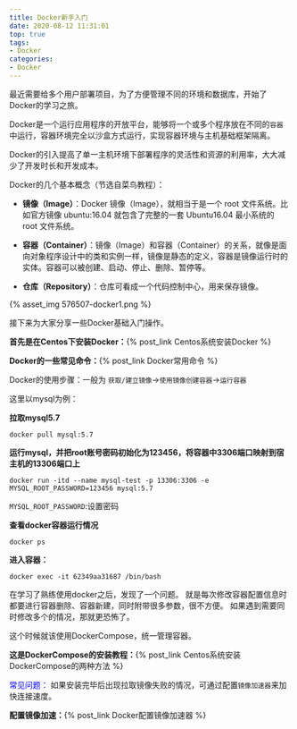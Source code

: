 ```yaml
---
title: Docker新手入门
date: 2020-08-12 11:31:01
top: true
tags:
- Docker
categories:
- Docker
---
```


最近需要给多个用户部署项目，为了方便管理不同的环境和数据库，开始了Docker的学习之旅。

<!--more-->

Docker是一个运行应用程序的开放平台，能够将一个或多个程序放在不同的`容器`中运行，容器环境完全以沙盒方式运行，实现容器环境与主机基础框架隔离。

Docker的引入提高了单一主机环境下部署程序的灵活性和资源的利用率，大大减少了开发时长和开发成本。

Docker的几个基本概念（节选自菜鸟教程）：

- **镜像（Image）**：Docker 镜像（Image），就相当于是一个 root 文件系统。比如官方镜像 ubuntu:16.04 就包含了完整的一套 Ubuntu16.04 最小系统的 root 文件系统。

- **容器（Container）**：镜像（Image）和容器（Container）的关系，就像是面向对象程序设计中的类和实例一样，镜像是静态的定义，容器是镜像运行时的实体。容器可以被创建、启动、停止、删除、暂停等。

- **仓库（Repository）**：仓库可看成一个代码控制中心，用来保存镜像。

{% asset_img  576507-docker1.png %}

接下来为大家分享一些Docker基础入门操作。

**首先是在Centos下安装Docker：**{% post_link Centos系统安装Docker %}

**Docker的一些常见命令：**{% post_link Docker常用命令 %}

Docker的使用步骤：一般为 `获取/建立镜像`->`使用镜像创建容器`->`运行容器`

这里以mysql为例：

**拉取mysql5.7**

```shell
docker pull mysql:5.7
```

**运行mysql，并把root账号密码初始化为123456，将容器中3306端口映射到宿主机的13306端口上**

```shell
docker run -itd --name mysql-test -p 13306:3306 -e MYSQL_ROOT_PASSWORD=123456 mysql:5.7
```
`MYSQL_ROOT_PASSWORD`:设置密码

**查看docker容器运行情况**

```shell
docker ps
```

**进入容器：**

```shell
docker exec -it 62349aa31687 /bin/bash
```

在学习了熟练使用docker之后，发现了一个问题。
就是每次修改容器配置信息时都要进行容器删除、容器新建，同时附带很多参数，很不方便。
如果遇到需要同时修改多个的情况，那就更恐怖了。

这个时候就该使用DockerCompose，统一管理容器。

**这是DockerCompose的安装教程：**{% post_link Centos系统安装DockerCompose的两种方法 %}

<font style="color:blue">常见问题：</font>
如果安装完毕后出现拉取镜像失败的情况，可通过配置`镜像加速器`来加快连接速度。

**配置镜像加速：**{% post_link Docker配置镜像加速器 %}

